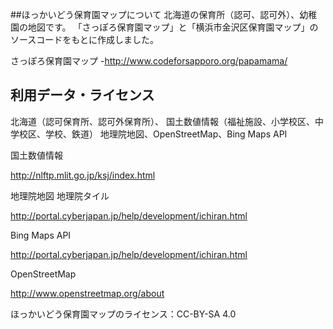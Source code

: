 ﻿##ほっかいどう保育園マップについて
北海道の保育所（認可、認可外）、幼稚園の地図です。
「さっぽろ保育園マップ」と「横浜市金沢区保育園マップ」のソースコードをもとに作成しました。

さっぽろ保育園マップ
-http://www.codeforsapporo.org/papamama/

## 利用データ・ライセンス

北海道（認可保育所、認可外保育所）、
国土数値情報（福祉施設、小学校区、中学校区、学校、鉄道）
地理院地図、OpenStreetMap、Bing Maps API


国土数値情報

http://nlftp.mlit.go.jp/ksj/index.html

地理院地図 地理院タイル

http://portal.cyberjapan.jp/help/development/ichiran.html

Bing Maps API

http://portal.cyberjapan.jp/help/development/ichiran.html

OpenStreetMap

http://www.openstreetmap.org/about

ほっかいどう保育園マップのライセンス：CC-BY-SA 4.0
